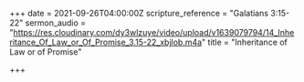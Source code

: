 +++
date = 2021-09-26T04:00:00Z
scripture_reference = "Galatians 3:15-22"
sermon_audio = "https://res.cloudinary.com/dy3wlzuye/video/upload/v1639079794/14_Inheritance_Of_Law_or_Of_Promise_3.15-22_xbjlob.m4a"
title = "Inheritance of Law or of Promise"

+++
